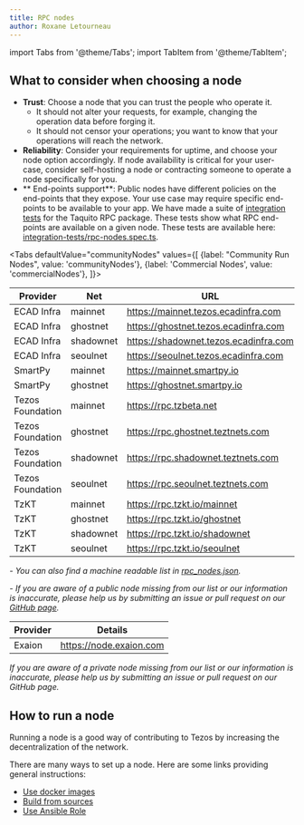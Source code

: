 ```yaml
---
title: RPC nodes
author: Roxane Letourneau
---
```

import Tabs from '@theme/Tabs';
import TabItem from '@theme/TabItem';

## What to consider when choosing a node

- **Trust**: Choose a node that you can trust the people who operate it.
    - It should not alter your requests, for example, changing the operation data before forging it.
    - It should not censor your operations; you want to know that your operations will reach the network.
- **Reliability**: Consider your requirements for uptime, and choose your node option accordingly. If node availability is critical for your user-case,  consider self-hosting a node or contracting someone to operate a node specifically for you.
- ** End-points support**: Public nodes have different policies on the end-points that they expose. Your use case may require specific end-points to be available to your app. We have made a suite of [integration tests](rpc_nodes_integration_test.md) for the Taquito RPC package. These tests show what RPC end-points are available on a given node. These tests are available here: [integration-tests/rpc-nodes.spec.ts](https://github.com/ecadlabs/taquito/blob/master/integration-tests/rpc-nodes.spec.ts).

<Tabs
defaultValue="communityNodes"
values={[
{label: "Community Run Nodes", value: 'communityNodes'},
{label: 'Commercial Nodes', value: 'commercialNodes'},
]}>
<TabItem value="communityNodes">

| Provider         | Net          | URL                                      | Header                                                                          |
|------------------|--------------|------------------------------------------|---------------------------------------------------------------------------------|
| ECAD Infra       | mainnet      | https://mainnet.tezos.ecadinfra.com      | [Check](https://mainnet.tezos.ecadinfra.com/chains/main/blocks/head/header) |
| ECAD Infra       | ghostnet     | https://ghostnet.tezos.ecadinfra.com     | [Check](https://ghostnet.tezos.ecadinfra.com/chains/main/blocks/head/header) |
| ECAD Infra       | shadownet    | https://shadownet.tezos.ecadinfra.com    | [Check](https://shadownet.tezos.ecadinfra.com/chains/main/blocks/head/header) |
| ECAD Infra       | seoulnet     | https://seoulnet.tezos.ecadinfra.com     | [Check](https://seoulnet.tezos.ecadinfra.com/chains/main/blocks/head/header) |
| SmartPy          | mainnet      | https://mainnet.smartpy.io               | [Check](https://mainnet.smartpy.io/chains/main/blocks/head/header) |
| SmartPy          | ghostnet     | https://ghostnet.smartpy.io              | [Check](https://ghostnet.smartpy.io/chains/main/blocks/head/header) |
| Tezos Foundation | mainnet      | https://rpc.tzbeta.net                   | [Check](https://rpc.tzbeta.net/chains/main/blocks/head/header) |
| Tezos Foundation | ghostnet     | https://rpc.ghostnet.teztnets.com        | [Check](https://rpc.ghostnet.teztnets.com/chains/main/blocks/head/header) |
| Tezos Foundation | shadownet    | https://rpc.shadownet.teztnets.com       | [Check](https://rpc.shadownet.teztnets.com/chains/main/blocks/head/header) |
| Tezos Foundation | seoulnet     | https://rpc.seoulnet.teztnets.com        | [Check](https://rpc.seoulnet.teztnets.com/chains/main/blocks/head/header) |
| TzKT             | mainnet      | https://rpc.tzkt.io/mainnet              | [Check](https://rpc.tzkt.io/mainnet/chains/main/blocks/head/header) |
| TzKT             | ghostnet     | https://rpc.tzkt.io/ghostnet             | [Check](https://rpc.tzkt.io/ghostnet/chains/main/blocks/head/header) |
| TzKT             | shadownet    | https://rpc.tzkt.io/shadownet            | [Check](https://rpc.tzkt.io/shadownet/chains/main/blocks/head/header) |
| TzKT             | seoulnet     | https://rpc.tzkt.io/seoulnet             | [Check](https://rpc.tzkt.io/seoulnet/chains/main/blocks/head/header) |

<!-- when updating this table make sure to update the website/static/docs/rpc_nodes.json first and rerun example/convert-rpc-json-to-md.ts to replace the output table above -->
*- You can also find a machine readable list in [rpc_nodes.json](https://taquito.io/docs/rpc_nodes.json).*

*- If you are aware of a public node missing from our list or our information is inaccurate, please help us by submitting an issue or pull request on our [GitHub page](https://github.com/ecadlabs/taquito).*

</TabItem>
  <TabItem value="commercialNodes">

| Provider         |  Details                                    |
|------------------|---------------------------------------------|
| Exaion           |  https://node.exaion.com                    |

*If you are aware of a private node missing from our list or our information is inaccurate, please help us by submitting an issue or pull request on our GitHub page.*

  </TabItem>
</Tabs>

## How to run a node

Running a node is a good way of contributing to Tezos by increasing the decentralization of the network.

There are many ways to set up a node. Here are some links providing general instructions:

- [Use docker images](https://tezos.gitlab.io/introduction/howtoget.html#docker-images)
- [Build from sources](https://tezos.gitlab.io/introduction/howtoget.html#docker-images)
- [Use Ansible Role](https://github.com/ecadlabs/ansible-role-tezos-node/blob/master/README.md)
